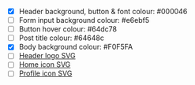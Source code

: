 - [x] Header background, button & font colour: #000046
- [ ] Form input background colour: #e6ebf5
- [ ] Button hover colour: #64dc78
- [ ] Post title colour: #64648c
- [x] Body background colour: #F0F5FA
- [ ] [Header logo SVG](./_assets/title-header-svg.md)
- [ ] [Home icon SVG](./_assets/home-icon-svg.md)
- [ ] [Profile icon SVG](./_assets/profile-icon-svg.md)